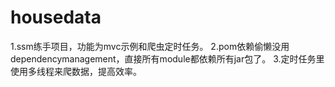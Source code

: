 # housedata
1.ssm练手项目，功能为mvc示例和爬虫定时任务。
2.pom依赖偷懒没用dependencymanagement，直接所有module都依赖所有jar包了。
3.定时任务里使用多线程来爬数据，提高效率。
